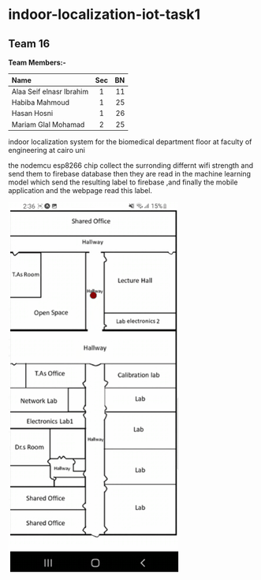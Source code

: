 # indoor-localization-iot-task1

## **Team 16**

**Team Members:-**


| Name      | Sec | BN     |
| :---        |    :----:   |          ---: |
| Alaa Seif elnasr Ibrahim | 1       | 11   |
| Habiba Mahmoud           | 1       | 25   |
| Hasan Hosni              | 1       | 26   |
| Mariam Glal Mohamad      | 2       | 25   |


indoor localization system for the biomedical department floor at faculty of engineering at cairo uni

the nodemcu esp8266 chip  collect the surronding differnt wifi strength and send them to firebase database then they are read in the machine learning model which send the resulting label to firebase
,and finally the mobile application and the webpage read this label.

![](Animation.gif)


